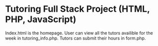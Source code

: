 # Tutoring Full Stack Project (HTML, PHP, JavaScript)
Index.html is the homepage.
User can view all the tutors availible for the week in tutoring_info.php.
Tutors can submit their hours in form.php.
